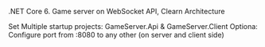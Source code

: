 .NET Core 6. Game server on WebSocket API, Clearn Architecture 


Set Multiple startup projects: GameServer.Api & GameServer.Client
Optiona: Configure port from :8080 to any other (on server and client side)
